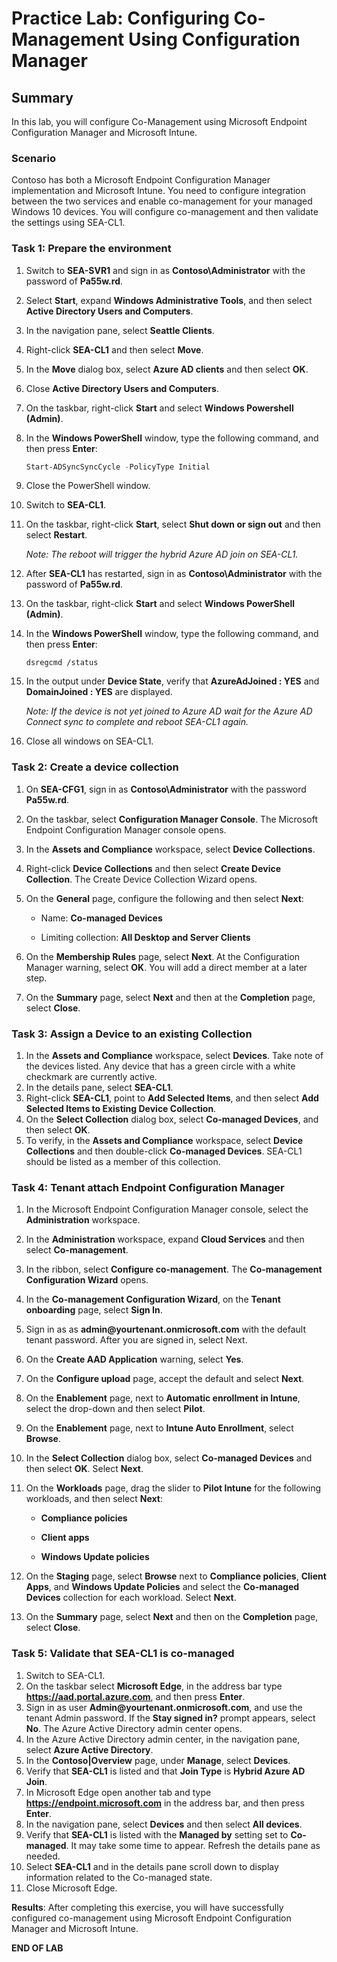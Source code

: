 # Practice Lab: Configuring Co-Management Using Configuration Manager

## Summary

In this lab, you will configure Co-Management using Microsoft Endpoint Configuration Manager and Microsoft Intune. 

### Scenario

Contoso has both a Microsoft Endpoint Configuration Manager implementation and Microsoft Intune. You need to configure integration between the two services and enable co-management for your managed Windows 10 devices. You will configure co-management and then validate the settings using SEA-CL1.

### Task 1: Prepare the environment

1. Switch to **SEA-SVR1** and sign in as **Contoso\\Administrator** with the password of **Pa55w.rd**.
2. Select **Start**, expand **Windows Administrative Tools**, and then select **Active Directory Users and Computers**.
3. In the navigation pane, select **Seattle Clients**.
4. Right-click **SEA-CL1** and then select **Move**.
5. In the **Move** dialog box, select **Azure AD clients** and then select **OK**.
6. Close **Active Directory Users and Computers**.
7. On the taskbar, right-click **Start** and select **Windows Powershell (Admin)**.
8. In the **Windows PowerShell** window, type the following command, and then press **Enter**:

   ```powershell
   Start-ADSyncSyncCycle -PolicyType Initial
   ```

9. Close the PowerShell window.
10. Switch to **SEA-CL1**.
11. On the taskbar, right-click **Start**, select **Shut down or sign out** and then select **Restart**.

    _Note: The reboot will trigger the hybrid Azure AD join on SEA-CL1._

12. After **SEA-CL1** has restarted, sign in as **Contoso\\Administrator** with the password of **Pa55w.rd**.
13. On the taskbar, right-click **Start** and select **Windows PowerShell (Admin)**.
14. In the **Windows PowerShell** window, type the following command, and then press **Enter**:

    ```
    dsregcmd /status
    ```

15. In the output under **Device State**, verify that **AzureAdJoined : YES** and **DomainJoined : YES** are displayed.

    _Note: If the device is not yet joined to Azure AD wait for the Azure AD Connect sync to complete and reboot SEA-CL1 again._

16. Close all windows on SEA-CL1.

### Task 2: Create a device collection

1. On **SEA-CFG1**, sign in as **Contoso\\Administrator** with the password **Pa55w.rd**.
2. On the taskbar, select **Configuration Manager Console**. The Microsoft Endpoint Configuration Manager console opens.
3. In the **Assets and Compliance** workspace, select **Device Collections**. 
4. Right-click **Device Collections** and then select **Create Device Collection**. The Create Device Collection Wizard opens.
5. On the **General** page, configure the following and then select **Next**:

   - Name: **Co-managed Devices**

   - Limiting collection: **All Desktop and Server Clients**

6. On the **Membership Rules** page, select **Next**. At the Configuration Manager warning, select **OK**. You will add a direct member at a later step.
7. On the **Summary** page, select **Next** and then at the **Completion** page, select **Close**. 

### Task 3: Assign a Device to an existing Collection

1. In the **Assets and Compliance** workspace, select **Devices**. Take note of the devices listed. Any device that has a green circle with a white checkmark are currently active.
2. In the details pane, select **SEA-CL1**.
3. Right-click **SEA-CL1**, point to **Add Selected Items**, and then select **Add Selected Items to Existing Device Collection**.
4. On the **Select Collection** dialog box, select **Co-managed Devices**, and then select **OK**.
5. To verify, in the **Assets and Compliance** workspace, select **Device Collections** and then double-click **Co-managed Devices**. SEA-CL1 should be listed as a member of this collection.

### Task 4: Tenant attach Endpoint Configuration Manager 

1. In the Microsoft Endpoint Configuration Manager console, select the **Administration** workspace.
2. In the **Administration** workspace, expand **Cloud Services** and then select **Co-management**. 
3. In the ribbon, select **Configure co-management**. The **Co-management Configuration Wizard** opens.
4. In the **Co-management Configuration Wizard**, on the **Tenant onboarding** page, select **Sign In**.
5. Sign in as as **admin\@yourtenant.onmicrosoft.com** with the default tenant password. After you are signed in, select Next.
6. On the **Create AAD Application** warning, select **Yes**.
7. On the **Configure upload** page, accept the default and select **Next**.
8. On the **Enablement** page, next to **Automatic enrollment in Intune**, select the drop-down and then select **Pilot**.
9. On the **Enablement** page, next to **Intune Auto Enrollment**, select **Browse**.
10. In the **Select Collection** dialog box, select **Co-managed Devices** and then select **OK**. Select **Next**.
11. On the **Workloads** page, drag the slider to **Pilot Intune** for the following workloads, and then select **Next**:

    - **Compliance policies**

    - **Client apps**

    - **Windows Update policies**

12. On the **Staging** page, select **Browse** next to **Compliance policies**, **Client Apps**, and **Windows Update Policies** and select the **Co-managed Devices** collection for each workload. Select **Next**.
13. On the **Summary** page, select **Next** and then on the **Completion** page, select **Close**.

### Task 5: Validate that SEA-CL1 is co-managed 

1. Switch to SEA-CL1.
2. On the taskbar select **Microsoft Edge**, in the address bar type **https://aad.portal.azure.com**, and then press **Enter**.
4. Sign in as user **Admin\@yourtenant.onmicrosoft.com**, and use the tenant Admin password. If the **Stay signed in?** prompt appears, select **No**. The Azure Active Directory admin center opens.
5. In the Azure Active Directory admin center, in the navigation pane, select **Azure Active Directory**.
6. In the **Contoso|Overview** page, under **Manage**, select **Devices**. 
7. Verify that **SEA-CL1** is listed and that **Join Type** is **Hybrid Azure AD Join**.
8. In Microsoft Edge open another tab and type **https://endpoint.microsoft.com** in the address bar, and then press **Enter**. 
9. In the navigation pane, select **Devices** and then select **All devices**.
10. Verify that **SEA-CL1** is listed with the **Managed by** setting set to **Co-managed**. It may take some time to appear. Refresh the details pane as needed.
11. Select **SEA-CL1** and in the details pane scroll down to display information related to the Co-managed state.
11. Close Microsoft Edge.

**Results**: After completing this exercise, you will have successfully configured co-management using Microsoft Endpoint Configuration Manager and Microsoft Intune.

**END OF LAB**